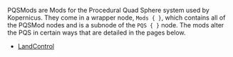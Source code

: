 PQSMods are Mods for the Procedural Quad Sphere system used by Kopernicus. They come in a wrapper node, `Mods { }`, which contains all of the PQSMod nodes and is a subnode of the `PQS { }` node. The mods alter the PQS in certain ways that are detailed in the pages below.
+ [LandControl](landcontrol.md)
